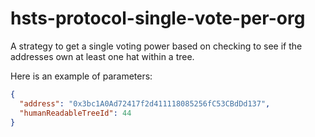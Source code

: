 # hsts-protocol-single-vote-per-org

A strategy to get a single voting power based on checking to see if the addresses own at least one hat within a tree.

Here is an example of parameters:

```json
{
  "address": "0x3bc1A0Ad72417f2d411118085256fC53CBdDd137",
  "humanReadableTreeId": 44
}
```
